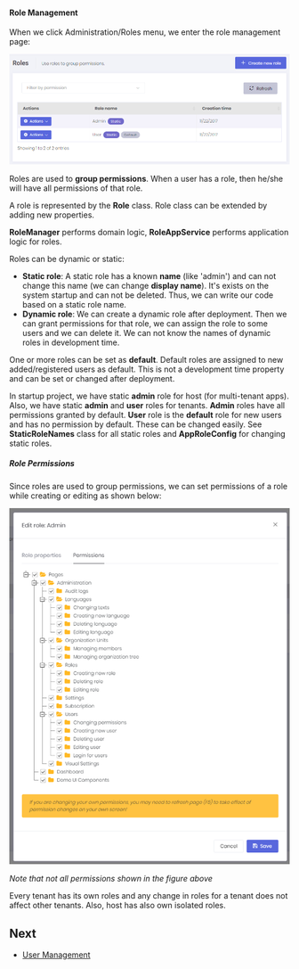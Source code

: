 #### Role Management

When we click Administration/Roles menu, we enter the role management page:

<img src="images/role-management-core-3.png" alt="Role management page" class="img-thumbnail" />

Roles are used to **group permissions**. When a user has a role, then he/she will have all permissions of that role.

A role is represented by the **Role** class. Role class can be extended by adding new properties.

**RoleManager** performs domain logic, **RoleAppService** performs application logic for roles.

Roles can be dynamic or static:

- **Static role**: A static role has a known **name** (like 'admin') and can not change this name (we can change **display name**). It's exists on the system startup and can not be deleted. Thus, we can write our code based on a static role name.
- **Dynamic role**: We can create a dynamic role after deployment. Then we can grant permissions for that role, we can assign the role to some users and we can delete it. We can not know the names of dynamic roles in development time.

One or more roles can be set as **default**. Default roles are assigned to new added/registered users as default. This is not a development time property and can be set or changed after deployment.

In startup project, we have static **admin** role for host (for multi-tenant apps). Also, we have static **admin** and **user** roles for tenants. **Admin** roles have all permissions granted by default. **User** role is the **default** role for new users and has no permission by default. These can be changed easily. See **StaticRoleNames** class for all static roles and **AppRoleConfig** for changing static roles.

##### Role Permissions

Since roles are used to group permissions, we can set permissions of a role while creating or editing as shown below:

<img src="images/role-permissions-core-1.png" alt="Role Permissions" class="img-thumbnail" />

*Note that not all permissions shown in the figure above*

Every tenant has its own roles and any change in roles for a tenant does not affect other tenants. Also, host has also own isolated roles.

## Next

- [User Management](Features-Mvc-Core-User-Management)


